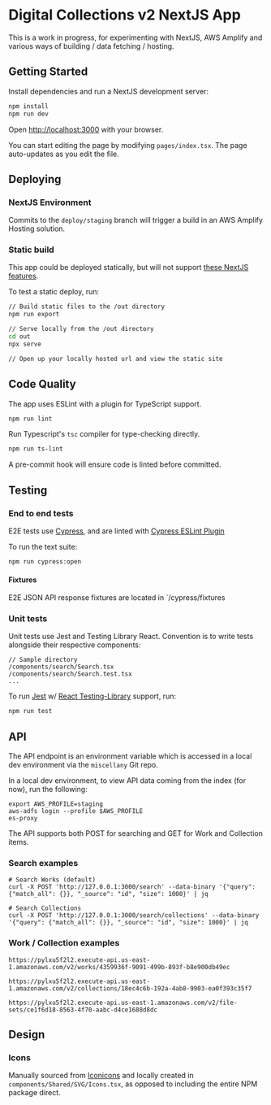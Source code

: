 # Digital Collections v2 NextJS App

This is a work in progress, for experimenting with NextJS, AWS Amplify and various ways of building / data fetching / hosting.

## Getting Started

Install dependencies and run a NextJS development server:

```bash
npm install
npm run dev
```

Open [http://localhost:3000](http://localhost:3000) with your browser.

You can start editing the page by modifying `pages/index.tsx`. The page auto-updates as you edit the file.

## Deploying

### NextJS Environment

Commits to the `deploy/staging` branch will trigger a build in an AWS Amplify Hosting solution.

### Static build

This app could be deployed statically, but will not support [these NextJS features](https://nextjs.org/docs/advanced-features/static-html-export#unsupported-features).

To test a static deploy, run:

```bash
// Build static files to the /out directory
npm run export

// Serve locally from the /out directory
cd out
npx serve

// Open up your locally hosted url and view the static site

```

## Code Quality

The app uses ESLint with a plugin for TypeScript support.

```bash
npm run lint
```

Run Typescript's `tsc` compiler for type-checking directly.

```bash
npm run ts-lint
```

A pre-commit hook will ensure code is linted before committed.

## Testing

### End to end tests

E2E tests use [Cypress](https://docs.cypress.io/), and are linted with [Cypress ESLint Plugin](https://github.com/cypress-io/eslint-plugin-cypress)

To run the text suite:

```
npm run cypress:open
```

#### Fixtures

E2E JSON API response fixtures are located in `/cypress/fixtures

### Unit tests

Unit tests use Jest and Testing Library React. Convention is to write tests alongside their respective components:

```
// Sample directory
/components/search/Search.tsx
/components/search/Search.test.tsx
...
```

To run [Jest](https://jestjs.io/) w/ [React Testing-Library](https://testing-library.com/docs/react-testing-library/intro/) support, run:

```bash
npm run test
```

## API

The API endpoint is an environment variable which is accessed in a local dev environment via the `miscellany` Git repo.

In a local dev environment, to view API data coming from the index (for now), run the following:

```
export AWS_PROFILE=staging
aws-adfs login --profile $AWS_PROFILE
es-proxy
```

The API supports both POST for searching and GET for Work and Collection items.

### Search examples

```
# Search Works (default)
curl -X POST 'http://127.0.0.1:3000/search' --data-binary '{"query": {"match_all": {}}, "_source": "id", "size": 1000}' | jq

# Search Collections
curl -X POST 'http://127.0.0.1:3000/search/collections' --data-binary '{"query": {"match_all": {}}, "_source": "id", "size": 1000}' | jq
```

### Work / Collection examples

```
https://pylxu5f2l2.execute-api.us-east-1.amazonaws.com/v2/works/4359936f-9091-499b-893f-b8e900db49ec

https://pylxu5f2l2.execute-api.us-east-1.amazonaws.com/v2/collections/18ec4c6b-192a-4ab8-9903-ea0f393c35f7

https://pylxu5f2l2.execute-api.us-east-1.amazonaws.com/v2/file-sets/ce1f6d18-8563-4f70-aabc-d4ce1688d8dc
```

## Design

### Icons

Manually sourced from [Iconicons](https://ionic.io/ionicons) and locally created in `components/Shared/SVG/Icons.tsx`, as opposed to including the entire NPM package direct.
